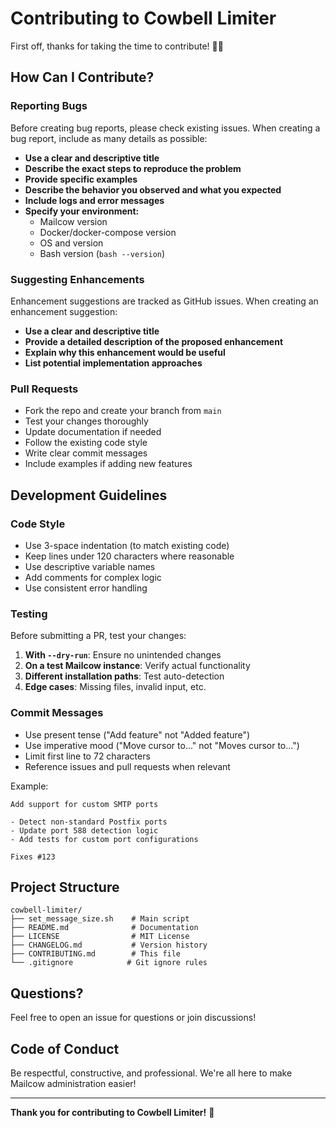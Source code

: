 # Contributing to Cowbell Limiter

First off, thanks for taking the time to contribute! 🎉🔔

## How Can I Contribute?

### Reporting Bugs

Before creating bug reports, please check existing issues. When creating a bug report, include as many details as possible:

- **Use a clear and descriptive title**
- **Describe the exact steps to reproduce the problem**
- **Provide specific examples**
- **Describe the behavior you observed and what you expected**
- **Include logs and error messages**
- **Specify your environment:**
  - Mailcow version
  - Docker/docker-compose version
  - OS and version
  - Bash version (`bash --version`)

### Suggesting Enhancements

Enhancement suggestions are tracked as GitHub issues. When creating an enhancement suggestion:

- **Use a clear and descriptive title**
- **Provide a detailed description of the proposed enhancement**
- **Explain why this enhancement would be useful**
- **List potential implementation approaches**

### Pull Requests

- Fork the repo and create your branch from `main`
- Test your changes thoroughly
- Update documentation if needed
- Follow the existing code style
- Write clear commit messages
- Include examples if adding new features

## Development Guidelines

### Code Style

- Use 3-space indentation (to match existing code)
- Keep lines under 120 characters where reasonable
- Use descriptive variable names
- Add comments for complex logic
- Use consistent error handling

### Testing

Before submitting a PR, test your changes:

1. **With `--dry-run`**: Ensure no unintended changes
2. **On a test Mailcow instance**: Verify actual functionality
3. **Different installation paths**: Test auto-detection
4. **Edge cases**: Missing files, invalid input, etc.

### Commit Messages

- Use present tense ("Add feature" not "Added feature")
- Use imperative mood ("Move cursor to..." not "Moves cursor to...")
- Limit first line to 72 characters
- Reference issues and pull requests when relevant

Example:
```
Add support for custom SMTP ports

- Detect non-standard Postfix ports
- Update port 588 detection logic
- Add tests for custom port configurations

Fixes #123
```

## Project Structure

```
cowbell-limiter/
├── set_message_size.sh    # Main script
├── README.md              # Documentation
├── LICENSE                # MIT License
├── CHANGELOG.md           # Version history
├── CONTRIBUTING.md        # This file
└── .gitignore            # Git ignore rules
```

## Questions?

Feel free to open an issue for questions or join discussions!

## Code of Conduct

Be respectful, constructive, and professional. We're all here to make Mailcow administration easier!

---

**Thank you for contributing to Cowbell Limiter!** 🔔
